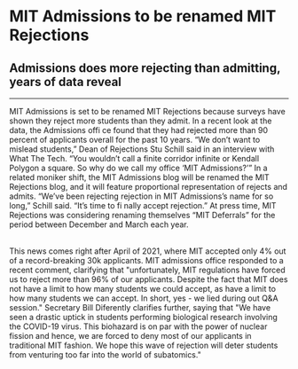 # MIT Admissions to be renamed MIT Rejections
## Admissions does more rejecting than admitting, years of data reveal
***
MIT Admissions is set to be renamed MIT Rejections because surveys have shown they reject more students than they admit. In a recent look at the data, the Admissions offi ce found that they had rejected more than 90 percent of applicants overall for the past 10 years. “We don’t want to mislead students,” Dean of Rejections Stu Schill said in an interview with What The Tech. “You wouldn’t call a finite corridor infinite or Kendall Polygon a square. So why do we call my office ‘MIT Admissions?’” In a related moniker shift, the MIT Admissions blog will be renamed the MIT Rejections blog, and it will feature proportional representation of rejects and admits. “We’ve been rejecting rejection in MIT Admissions’s name for so long,” Schill said. “It’s time to fi nally accept rejection.” At press time, MIT Rejections was considering renaming themselves “MIT Deferrals” for the period between December and March each year. <br /> <br />

This news comes right after April of 2021, where MIT accepted only 4% out of a record-breaking 30k applicants. MIT admissions office responded to a recent comment, clarifying that "unfortunately, MIT regulations have forced us to reject more than 96% of our applicants. Despite the fact that MIT does not have a limit to how many students we could accept, as have a limit to how many students we can accept. In short, yes - we lied during out Q&A session." Secretary Bill Diferently clarifies further, saying that "We have seen a drastic uptick in students performing biological research involving the COVID-19 virus. This biohazard is on par with the power of nuclear fission and hence, we are forced to deny most of our applicants in traditional MIT fashion. We hope this wave of rejection will deter students from venturing too far into the world of subatomics."
